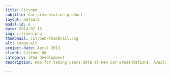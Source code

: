 ```yaml
---
title: Citroen
subtitle: Car presentation product
layout: default
modal-id: 6
date: 2014-07-15
img: citroen.png
thumbnail: citroen-thumbnail.png
alt: image-alt
project-date: April 2013
client: Citroen UA
category: iPad development
description: App for taking users data at new car presentations. Available social signup, signup for test drive, quiz competition, sharing photos with car

---
```

